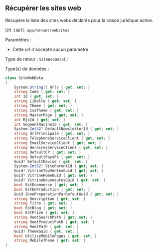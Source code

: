 ## <span id='siteswebs'>Récupérer les sites web</span>

Récupère la liste des sites webs déclarés pour la raison juridique active.

Url :`[GET] app/tenant/websites`

Paramètres : 

- Cette url n'accepte aucun paramètre

Type de retour : `SiteWebData[]`

Type(s) de données :

```csharp
class SiteWebData
{
	System.String[] Urls { get; set; }
	string Code { get; set; }
	int Id { get; set; }
	string Libelle { get; set; }
	string Theme { get; set; }
	string CssTheme { get; set; }
	string MasterPage { get; set; }
	int RjsId { get; set; }
	int SegmentRacineId { get; set; }
	System.Int32? DefaultNewsletterId { get; set; }
	string UrlPrincipale { get; set; }
	string TelephoneServiceClient { get; set; }
	string EmailServiceClient { get; set; }
	string HorairesServiceClient { get; set; }
	string DefaultCP { get; set; }
	string DefaultPaysPk { get; set; }
	Guid? DefaultDevise { get; set; }
	System.Int32? SiteParentId { get; set; }
	Guid? VitrineTopVentesGuid { get; set; }
	Guid? VitrineHomeGuid { get; set; }
	Guid? VitrineNouveautesGuid { get; set; }
	bool EstEcommerce { get; set; }
	bool EstEnProduction { get; set; }
	Guid ZonePreparationParDefautGuid { get; set; }
	string Description { get; set; }
	string Titre { get; set; }
	bool EstBlog { get; set; }
	bool EstPrive { get; set; }
	string RootSearchPath { get; set; }
	string RootProductPath { get; set; }
	string RootPath { get; set; }
	Guid? ThemeGuid { get; set; }
	bool UtiliseMobilePages { get; set; }
	string MobileTheme { get; set; }
}

```
